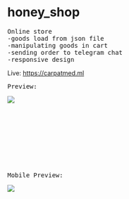 # honey_shop
<pre>
Online store    
-goods load from json file  
-manipulating goods in cart  
-sending order to telegram chat  
-responsive design
</pre>
Live: https://carpatmed.ml
<pre>
Preview:
</pre>
![](preview.gif)
  
<pre>







</pre>       
<pre>        
Mobile Preview:  
</pre>     
![](mobile-preview.gif)
